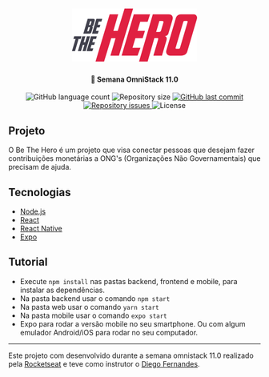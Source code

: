 <h1 align="center">
    <img alt="Be The Hero" src="./web/src/assets/logo.svg" width="250px" />
</h1>

<h4 align="center">
  🚀 Semana OmniStack 11.0
</h4>

<p align="center">
  <img alt="GitHub language count" src="https://img.shields.io/github/languages/count/ivanferreirajr/be-the-hero">

  <img alt="Repository size" src="https://img.shields.io/github/repo-size/ivanferreirajr/be-the-hero">

  <a href="https://github.com/ivanferreirajr/be-the-hero/commits/master">
    <img alt="GitHub last commit" src="https://img.shields.io/github/last-commit/ivanferreirajr/be-the-hero">
  </a>

  <a href="https://github.com/ivanferreirajr/be-the-hero/issues">
    <img alt="Repository issues" src="https://img.shields.io/github/issues/ivanferreirajr/be-the-hero">
  </a>

  <img alt="License" src="https://img.shields.io/badge/license-MIT-brightgreen">
</p>


## Projeto

O Be The Hero é um projeto que visa conectar pessoas que desejam fazer contribuições monetárias a ONG's (Organizações Não Governamentais) que precisam de ajuda.

## Tecnologias

* [Node.js](https://nodejs.org/en/)
* [React](https://reactjs.org)
* [React Native](https://facebook.github.io/react-native/)
* [Expo](https://expo.io/)

## Tutorial

* Execute `npm install` nas pastas backend, frontend e mobile, para instalar as dependências.
* Na pasta backend usar o comando `npm start`
* Na pasta web usar o comando `yarn start`
* Na pasta mobile usar o comando `expo start`
* Expo para rodar a versão mobile no seu smartphone. Ou com algum emulador Android/iOS para rodar no seu computador.

---
Este projeto com desenvolvido durante a semana omnistack 11.0 realizado pela [Rocketseat](https://rocketseat.com.br/) e teve como instrutor o [Diego Fernandes](github.com/diego3g/).

